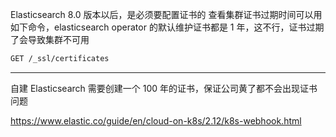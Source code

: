 Elasticsearch 8.0 版本以后，是必须要配置证书的
查看集群证书过期时间可以用如下命令，elasticsearch operator 的默认维护证书都是 1 年，这不行，证书过期了会导致集群不可用

```bash
GET /_ssl/certificates
```


----

自建 Elasticsearch 需要创建一个 100 年的证书，保证公司黄了都不会出现证书问题

https://www.elastic.co/guide/en/cloud-on-k8s/2.12/k8s-webhook.html